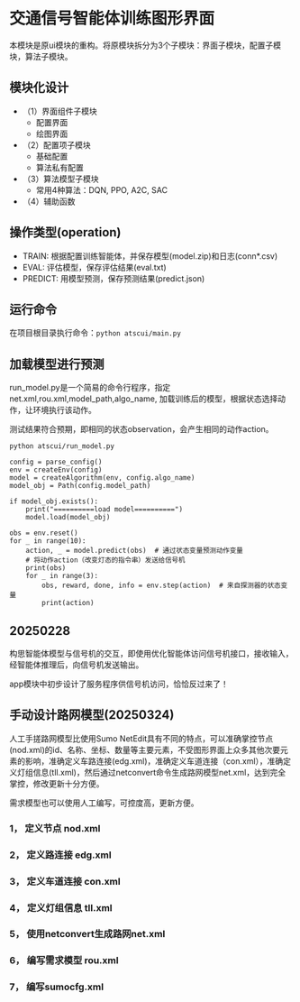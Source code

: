 # 交通信号智能体训练图形界面

本模块是原ui模块的重构。将原模块拆分为3个子模块：界面子模块，配置子模块，算法子模块。

## 模块化设计

- （1）界面组件子模块
  - 配置界面
  - 绘图界面
- （2）配置项子模块
  - 基础配置
  - 算法私有配置
- （3）算法模型子模块
  - 常用4种算法：DQN, PPO, A2C, SAC
- （4）辅助函数

## 操作类型(operation)

- TRAIN: 根据配置训练智能体，并保存模型(model.zip)和日志(conn*.csv)
- EVAL: 评估模型，保存评估结果(eval.txt)
- PREDICT: 用模型预测，保存预测结果(predict.json)

## 运行命令

在项目根目录执行命令：``` python atscui/main.py ```

## 加载模型进行预测

run_model.py是一个简易的命令行程序，指定net.xml,rou.xml,model_path,algo_name,
加载训练后的模型，根据状态选择动作，让环境执行该动作。

测试结果符合预期，即相同的状态observation，会产生相同的动作action。

```
python atscui/run_model.py 
```

```
config = parse_config()
env = createEnv(config)
model = createAlgorithm(env, config.algo_name)
model_obj = Path(config.model_path)

if model_obj.exists():
    print("==========load model==========")
    model.load(model_obj)

obs = env.reset()
for _ in range(10):
    action, _ = model.predict(obs)  # 通过状态变量预测动作变量
    # 将动作action（改变灯态的指令串）发送给信号机
    print(obs)
    for _ in range(3):
        obs, reward, done, info = env.step(action)  # 来自探测器的状态变量
        print(action)
```

## 20250228

构思智能体模型与信号机的交互，即使用优化智能体访问信号机接口，接收输入，经智能体推理后，向信号机发送输出。

app模块中初步设计了服务程序供信号机访问，恰恰反过来了！

## 手动设计路网模型(20250324)

人工手搓路网模型比使用Sumo NetEdit具有不同的特点，可以准确掌控节点(nod.xml)的id、名称、坐标、数量等主要元素，不受图形界面上众多其他次要元素的影响，准确定义车路连接(edg.xml)，准确定义车道连接（con.xml），准确定义灯组信息(tll.xml)，然后通过netconvert命令生成路网模型net.xml，达到完全掌控，修改更新十分方便。

需求模型也可以使用人工编写，可控度高，更新方便。

### 1， 定义节点 nod.xml

### 2， 定义路连接 edg.xml

### 3， 定义车道连接 con.xml

### 4， 定义灯组信息 tll.xml

### 5， 使用netconvert生成路网net.xml

### 6， 编写需求模型 rou.xml

### 7， 编写sumocfg.xml
